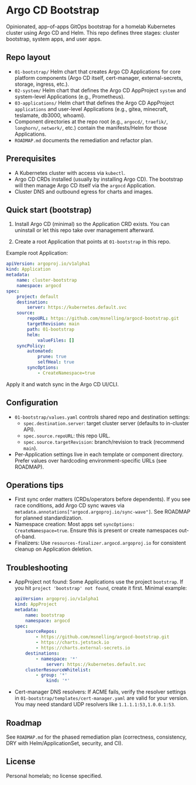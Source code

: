 # Argo CD Bootstrap

Opinionated, app-of-apps GitOps bootstrap for a homelab Kubernetes cluster using Argo CD and Helm. This repo defines three stages: cluster bootstrap, system apps, and user apps.

## Repo layout

- `01-bootstrap/` Helm chart that creates Argo CD Applications for core platform components (Argo CD itself, cert-manager, external-secrets, storage, ingress, etc.).
- `02-system/` Helm chart that defines the Argo CD AppProject `system` and system-level Applications (e.g., Prometheus).
- `03-applications/` Helm chart that defines the Argo CD AppProject `applications` and user-level Applications (e.g., gitea, minecraft, teslamate, db3000, whoami).
- Component directories at the repo root (e.g., `argocd/`, `traefik/`, `longhorn/`, `network/`, etc.) contain the manifests/Helm for those Applications.
- `ROADMAP.md` documents the remediation and refactor plan.

## Prerequisites

- A Kubernetes cluster with access via `kubectl`.
- Argo CD CRDs installed (usually by installing Argo CD). The bootstrap will then manage Argo CD itself via the `argocd` Application.
- Cluster DNS and outbound egress for charts and images.

## Quick start (bootstrap)

1) Install Argo CD (minimal) so the Application CRD exists. You can uninstall or let this repo take over management afterward.

2) Create a root Application that points at `01-bootstrap` in this repo.

Example root Application:

```yaml
apiVersion: argoproj.io/v1alpha1
kind: Application
metadata:
	name: cluster-bootstrap
	namespace: argocd
spec:
	project: default
	destination:
		server: https://kubernetes.default.svc
	source:
		repoURL: https://github.com/msnelling/argocd-bootstrap.git
		targetRevision: main
		path: 01-bootstrap
		helm:
			valueFiles: []
	syncPolicy:
		automated:
			prune: true
			selfHeal: true
		syncOptions:
			- CreateNamespace=true
```

Apply it and watch sync in the Argo CD UI/CLI.

## Configuration

- `01-bootstrap/values.yaml` controls shared repo and destination settings:
	- `spec.destination.server`: target cluster server (defaults to in-cluster API).
	- `spec.source.repoURL`: this repo URL.
	- `spec.source.targetRevision`: branch/revision to track (recommend `main`).
- Per-Application settings live in each template or component directory. Prefer values over hardcoding environment-specific URLs (see ROADMAP).

## Operations tips

- First sync order matters (CRDs/operators before dependents). If you see race conditions, add Argo CD sync waves via `metadata.annotations["argocd.argoproj.io/sync-wave"]`. See ROADMAP for planned standardization.
- Namespace creation: Most apps set `syncOptions: CreateNamespace=true`. Ensure this is present or create namespaces out-of-band.
- Finalizers: Use `resources-finalizer.argocd.argoproj.io` for consistent cleanup on Application deletion.

## Troubleshooting

- AppProject not found: Some Applications use the project `bootstrap`. If you hit `project 'bootstrap' not found`, create it first. Minimal example:

	```yaml
	apiVersion: argoproj.io/v1alpha1
	kind: AppProject
	metadata:
		name: bootstrap
		namespace: argocd
	spec:
		sourceRepos:
			- https://github.com/msnelling/argocd-bootstrap.git
			- https://charts.jetstack.io
			- https://charts.external-secrets.io
		destinations:
			- namespace: '*'
				server: https://kubernetes.default.svc
		clusterResourceWhitelist:
			- group: '*'
				kind: '*'
	```

- Cert-manager DNS resolvers: If ACME fails, verify the resolver settings in `01-bootstrap/templates/cert-manager.yaml` are valid for your version. You may need standard UDP resolvers like `1.1.1.1:53,1.0.0.1:53`.

## Roadmap

See `ROADMAP.md` for the phased remediation plan (correctness, consistency, DRY with Helm/ApplicationSet, security, and CI).

## License

Personal homelab; no license specified.
